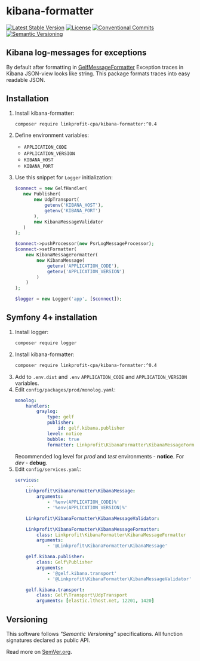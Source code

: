 # kibana-formatter

[![Latest Stable Version][Stable ver badge]][Stable ver src]
[![License][License badge]][License src]
[![Conventional Commits][Conventional commits badge]][Conventional commits src]
[![Semantic Versioning][Versioning img]][Versioning src]

## Kibana log-messages for exceptions
By default after formatting in [GelfMessageFormatter][GelfMessageFormatter.php] Exception traces in Kibana JSON-view looks like string.
This package formats traces into easy readable JSON.

## Installation
1. Install kibana-formatter:
   ```bash
   composer require linkprofit-cpa/kibana-formatter:^0.4
   ```
2. Define environment variables:
    * `APPLICATION_CODE`
    * `APPLICATION_VERSION`
    * `KIBANA_HOST`
    * `KIBANA_PORT`

3. Use this snippet for `Logger` initialization:
    ```php
    $connect = new GelfHandler(
       new Publisher(
           new UdpTransport(
               getenv('KIBANA_HOST'),
               getenv('KIBANA_PORT')
           ),
           new KibanaMessageValidator
       )
    );

    $connect->pushProcessor(new PsrLogMessageProcessor);
    $connect->setFormatter(
        new KibanaMessageFormatter(
            new KibanaMessage(
                getenv('APPLICATION_CODE'),
                getenv('APPLICATION_VERSION')
            )
        )
    );

    $logger = new Logger('app', [$connect]);
    ```

## Symfony 4+ installation
1. Install logger:
    ```bash
    composer require logger
    ```
2. Install kibana-formatter:
    ```bash
    composer require linkprofit-cpa/kibana-formatter:^0.4
    ```
3. Add to `.env.dist` and `.env` `APPLICATION_CODE` and `APPLICATION_VERSION` variables.
4. Edit `config/packages/prod/monolog.yaml`:
    ```yaml
    monolog:
        handlers:
            graylog:
                type: gelf
                publisher:
                    id: gelf.kibana.publisher
                level: notice
                bubble: true
                formatter: Linkprofit\KibanaFormatter\KibanaMessageFormatter
    ```
    Recommended log level for *prod* and *test* environments - **notice**. For *dev* - **debug**.
5. Edit `config/services.yaml`:
    ```yaml
    services:
        ...
        Linkprofit\KibanaFormatter\KibanaMessage:
            arguments:
                - '%env(APPLICATION_CODE)%'
                - '%env(APPLICATION_VERSION)%'

        Linkprofit\KibanaFormatter\KibanaMessageValidator:

        Linkprofit\KibanaFormatter\KibanaMessageFormatter:
            class: Linkprofit\KibanaFormatter\KibanaMessageFormatter
            arguments:
                - '@Linkprofit\KibanaFormatter\KibanaMessage'

        gelf.kibana.publisher:
            class: Gelf\Publisher
            arguments:
                - '@gelf.kibana.transport'
                - '@Linkprofit\KibanaFormatter\KibanaMessageValidator'

        gelf.kibana.transport:
            class: Gelf\Transport\UdpTransport
            arguments: [elastic.lthost.net, 12201, 1420]
    ```
## Versioning
This software follows *"Semantic Versioning"* specifications. All function signatures declared as public API.

Read more on [SemVer.org](http://semver.org).

[Stable ver badge]: https://poser.pugx.org/linkprofit-cpa/kibana-formatter/v/stable
[Stable ver src]: https://poser.pugx.org/linkprofit-cpa/kibana-formatter/v/stable
[License badge]: https://poser.pugx.org/linkprofit-cpa/kibana-formatter/license
[License src]: https://packagist.org/packages/linkprofit-cpa/kibana-formatter
[Conventional commits src]: https://conventionalcommits.org
[Conventional commits badge]: https://img.shields.io/badge/Conventional%20Commits-1.0.0-yellow.svg
[Versioning img]: https://img.shields.io/badge/Semantic%20Versioning-2.0.0-brightgreen.svg
[Versioning src]: https://semver.org
[GelfMessageFormatter.php]: https://github.com/Seldaek/monolog/blob/master/src/Monolog/Formatter/GelfMessageFormatter.php
